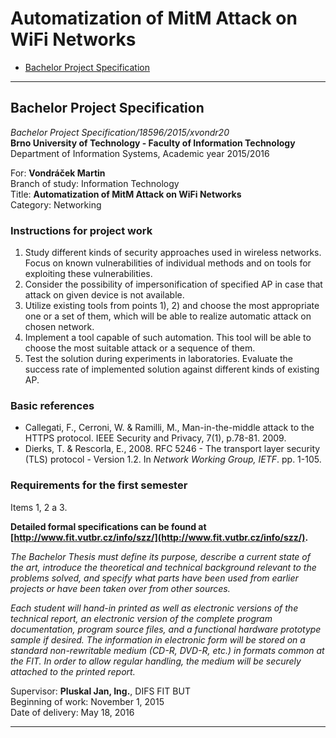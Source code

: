 # Automatization of MitM Attack on WiFi Networks
- [Bachelor Project Specification](#bachelor-project-specification)
---


## Bachelor Project Specification
*Bachelor Project Specification/18596/2015/xvondr20*  
**Brno University of Technology - Faculty of Information Technology**  
Department of Information Systems, Academic year 2015/2016

For: **Vondráček Martin**  
Branch of study: Information Technology  
Title: **Automatization of MitM Attack on WiFi Networks**  
Category: Networking

### Instructions for project work
1. Study different kinds of security approaches used in wireless networks. Focus on known vulnerabilities of individual methods and on tools for exploiting these vulnerabilities.
2. Consider the possibility of impersonification of specified AP in case that attack on given device is not available.
3. Utilize existing tools from points 1), 2) and choose the most appropriate one or a set of them, which will be able to realize automatic attack on chosen network.
4. Implement a tool capable of such automation. This tool will be able to choose the most suitable attack or a sequence of them.
5. Test the solution during experiments in laboratories. Evaluate the success rate of implemented solution against different kinds of existing AP.

### Basic references
- Callegati, F., Cerroni, W. & Ramilli, M., Man-in-the-middle attack to the HTTPS protocol. IEEE Security and Privacy, 7(1), p.78-81. 2009.
- Dierks, T. & Rescorla, E., 2008. RFC 5246 - The transport layer security (TLS) protocol - Version 1.2. In *Network Working Group, IETF*. pp. 1-105.

### Requirements for the first semester
Items 1, 2 a 3.

**Detailed formal specifications can be found at [http://www.fit.vutbr.cz/info/szz/](http://www.fit.vutbr.cz/info/szz/).**

*The Bachelor Thesis must define its purpose, describe a current state of the art, introduce the theoretical and technical background relevant to the problems solved, and specify what parts have been used from earlier projects or 
have been taken over from other sources.*

*Each student will hand-in printed as well as electronic versions of the technical report, an electronic version of the complete program documentation, program source files, and a functional hardware prototype sample if desired. 
The information in electronic form will be stored on a standard non-rewritable medium (CD-R, DVD-R, etc.) in formats common at the FIT. In order to allow regular handling, the medium will be securely attached to the printed 
report.*

Supervisor: **Pluskal Jan, Ing.**, DIFS FIT BUT  
Beginning of work: November 1, 2015  
Date of delivery: May 18, 2016

---

